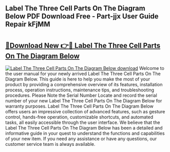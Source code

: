 ## Label The Three Cell Parts On The Diagram Below PDF Download Free - Part-jjx User Guide Repair kFjMM

# <h2><a href="http://dfnmif.blite.top/?on=Label+The+Three+Cell+Parts+On+The+Diagram+Below">🔗Download New 👉🔴 Label The Three Cell Parts On The Diagram Below</a></h2>

[![Label The Three Cell Parts On The Diagram Below download](https://i.imgur.com/lujVjoI.png)](http://dfnmif.blite.top/?on=Label+The+Three+Cell+Parts+On+The+Diagram+Below)
Welcome to the user manual for your newly arrived Label The Three Cell Parts On The Diagram Below. This guide is here to help you make the most of your product by providing a comprehensive overview of its features, installation process, operation instructions, maintenance tips, and troubleshooting procedures. Please Note the Serial Number Locate and record the serial number of your new Label The Three Cell Parts On The Diagram Below for warranty purposes. Label The Three Cell Parts On The Diagram Below offers users an impressive collection of advanced features, such as gesture control, hands-free operation, customizable shortcuts, and automated tasks, all easily accessible through the user interface. We believe that the Label The Three Cell Parts On The Diagram Below has been a detailed and informative guide in your quest to understand the functions and capabilities of your new item. If you need any assistance or have any questions, our customer service team is always available.
